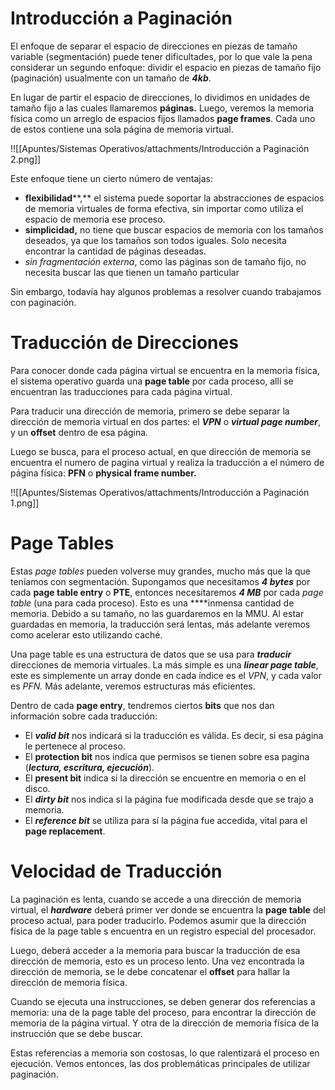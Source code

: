 # Introducción a Paginación

El enfoque de separar el espacio de direcciones en piezas de tamaño variable (segmentación) puede tener dificultades, por lo que vale la pena considerar un segundo enfoque: dividir el espacio en piezas de tamaño fijo (paginación) usualmente con un tamaño de ***4kb***.

En lugar de partir el espacio de direcciones, lo dividimos en unidades de tamaño fijo a las cuales llamaremos **************************páginas.************************** Luego, veremos la memoria física como un arreglo de espacios fijos llamados ************************page frames************************. Cada uno de estos contiene una sola página de memoria virtual.

!![[Apuntes/Sistemas Operativos/attachments/Introducción a Paginación 2.png]]

Este enfoque tiene un cierto número de ventajas:

- ************flexibilidad**************,** el sistema puede soportar la abstracciones de espacios de memoria virtuales de forma efectiva, sin importar como utiliza el espacio de memoria ese proceso.
- ************simplicidad,************ no tiene que buscar espacios de memoria con los tamaños deseados, ya que los tamaños son todos iguales. Solo necesita encontrar la cantidad de páginas deseadas.
- *sin fragmentación externa*, como las páginas son de tamaño fijo, no necesita buscar las que tienen un tamaño particular

Sin embargo, todavía hay algunos problemas a resolver cuando trabajamos con paginación.

# Traducción de Direcciones

Para conocer donde cada página virtual se encuentra en la memoria física, el sistema operativo guarda una ********************page table******************** por cada proceso, allí se encuentran las traducciones para cada página virtual.

Para traducir una dirección de memoria, primero se debe separar la dirección de memoria virtual en dos partes: el *********VPN********* o *********************************************************virtual page number*********************************************************, y un ************offset************ dentro de esa página.

Luego se busca, para el proceso actual, en que dirección de memoria se encuentra el numero de pagina virtual y realiza la traducción a el número de página física: ************PFN************ o ******physical frame number.******

!![[Apuntes/Sistemas Operativos/attachments/Introducción a Paginación 1.png]]

# Page Tables

Estas *page tables* pueden volverse muy grandes, mucho más que la que teníamos con segmentación. Supongamos que necesitamos *******4 bytes******* por cada **********************************page table entry********************************** o ******PTE******, entonces necesitaremos ***4 MB*** por cada *page table* (una para cada proceso). Esto es una ****inmensa cantidad de memoria. Debido a su tamaño, no las guardaremos en la MMU. Al estar guardadas en memoria, la traducción será lentas, más adelante veremos como acelerar esto utilizando caché.

Una page table es una estructura de datos que se usa para *********traducir********* direcciones de memoria virtuales. La más simple es una ***************************************************linear page table***************************************************, este es simplemente un array donde en cada índice es el *VPN*, y cada valor es *PFN.* Más adelante, veremos estructuras más eficientes.

 Dentro de cada **********page entry**********, tendremos ciertos ****bits**** que nos dan información sobre cada traducción: 

- El *********valid bit********* nos indicará si la traducción es válida. Es decir, si esa página le pertenece al proceso.
- El **************protection bit************** nos indica que permisos se tienen sobre esa pagina (*****************************lectura, escritura, ejecución*****************************).
- El ****present bit**** indica si la dirección se encuentre en memoria o en el disco.
- El *********dirty bit********* nos indica si la página fue modificada desde que se trajo a memoria.
- El *************reference bit************* se utiliza para sí la página fue accedida, vital para el ****************page replacement****************.

# Velocidad de Traducción

La paginación es lenta, cuando se accede a una dirección de memoria virtual, el *********hardware********* deberá primer ver donde se encuentra la **********page table********** del proceso actual, para poder traducirlo. Podemos asumir que la dirección física de la page table s encuentra en un registro especial del procesador.

Luego, deberá acceder a la memoria para buscar la traducción de esa dirección de memoria, esto es un proceso lento. Una vez encontrada la dirección de memoria, se le debe concatenar el ******offset****** para hallar la dirección de memoria física.

Cuando se ejecuta una instrucciones, se deben generar dos referencias a memoria: una de la page table del proceso, para encontrar la dirección de memoria de la página virtual. Y otra de la dirección de memoria física de la instrucción que se debe buscar.

Estas referencias a memoria son costosas, lo que ralentizará el proceso en ejecución. Vemos entonces, las dos problemáticas principales de utilizar paginación.